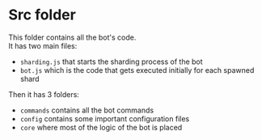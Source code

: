 # Src folder
This folder contains all the bot's code.  
It has two main files:
- `sharding.js` that starts the sharding process of the bot
- `bot.js` which is the code that gets executed initially for each spawned shard

Then it has 3 folders:
- `commands` contains all the bot commands 
- `config` contains some important configuration files
- `core` where most of the logic of the bot is placed
